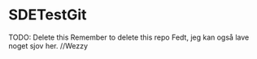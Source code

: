 # SDETestGit
TODO: Delete this
Remember to delete this repo
Fedt, jeg kan også lave noget sjov her.
//Wezzy
